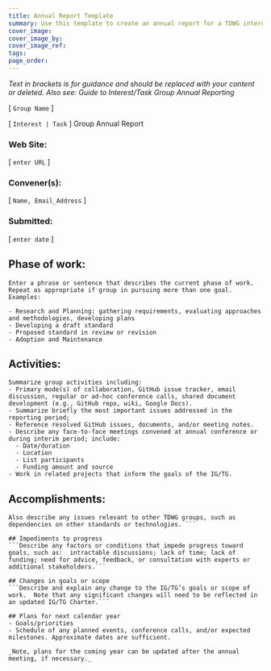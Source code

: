 ```yaml
---
title: Annual Report Template
summary: Use this template to create an annual report for a TDWG interest or task group. Click "edit this page" and then "Raw" (upper right) to view text to be copied.
cover_image: 
cover_image_by: 
cover_image_ref: 
tags: 
page_order: 
---
```


_Text in brackets is for guidance and should be replaced with your content or deleted. Also see: Guide to Interest/Task Group Annual Reporting_

<!-- **COPY THE TEXT BELOW THSI COMMENT**; then paste it into a new file in your repository with a name like "GRP_ABBREV-2018-annual-report.md" -->

\[ ```Group Name``` \]

\[ ```Interest | Task``` \] Group Annual Report

### Web Site:  
\[ ```enter URL``` \]
 
### Convener(s):  
\[ ```Name, Email_Address``` \]  

### Submitted:  
\[ ```enter date``` \]

## Phase of work:  
```
Enter a phrase or sentence that describes the current phase of work.  Repeat as appropriate if group in pursuing more than one goal.  Examples:  

- Research and Planning: gathering requirements, evaluating approaches and methodologies, developing plans  
- Developing a draft standard  
- Proposed standard in review or revision  
- Adoption and Maintenance
```

## Activities:
```
Summarize group activities including:
- Primary mode(s) of collaboration, GitHub issue tracker, email discussion, regular or ad-hoc conference calls, shared document development (e.g., GitHub repo, wiki, Google Docs).  
- Summarize briefly the most important issues addressed in the reporting period;  
- Reference resolved GitHub issues, documents, and/or meeting notes.  
- Describe any face-to-face meetings convened at annual conference or during interim period; include:  
  - Date/duration  
  - Location  
  - List participants  
  - Funding amount and source  
- Work in related projects that inform the goals of the IG/TG.  
```

## Accomplishments:
```Summarize and reference any documents (draft standards), publications, or presentations.
Also describe any issues relevant to other TDWG groups, such as dependencies on other standards or technologies. ```

## Impediments to progress
```Describe any factors or conditions that impede progress toward goals, such as:  intractable discussions; lack of time; lack of funding; need for advice, feedback, or consultation with experts or additional stakeholders.```

## Changes in goals or scope
```Describe and explain any change to the IG/TG’s goals or scope of work.  Note that any significant changes will need to be reflected in an updated IG/TG Charter.```

## Plans for next calendar year
- Goals/priorities
- Schedule of any planned events, conference calls, and/or expected milestones. Approximate dates are sufficient.

_Note, plans for the coming year can be updated after the annual meeting, if necessary._
